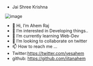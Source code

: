 - Jai Shree Krishna 

![image](https://user-images.githubusercontent.com/63219546/205363246-df0fc390-1458-48e0-9191-1755a152bdbf.png)

- 👋 Hi, I’m Ahem Raj
- 👀 I’m interested in Developing things..
- 🌱 I’m currently learning Web-Dev
- 💞️ I’m looking to collaborate on twitter
- 📫 How to reach me ...
- Twitter:https://twitter.com/yesahem
- github: https://github.com/iitanahem
<!---
iitanahem/iitanahem is a ✨ special ✨ repository because its `README.md` (this file) appears on your GitHub profile.
You can click the Preview link to take a look at your changes.
--->
